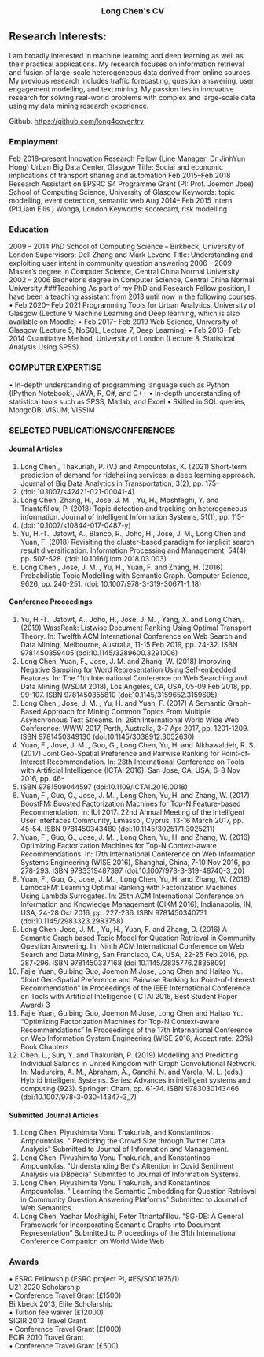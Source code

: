 ###                                                                                 <p style="text-align: center;">Long Chen's CV</p>
## Research Interests:
I am broadly interested in machine learning and deep learning as well as their practical applications. My
research focuses on information retrieval and fusion of large-scale heterogeneous data derived from
online sources. My previous research includes traffic forecasting, question answering, user engagement
modelling, and text mining. My passion lies in innovative research for solving real-world problems with
complex and large-scale data using my data mining research experience.

Github: https://github.com/long4coventry
### Employment
Feb 2018–present Innovation Research Fellow (Line Manager: Dr JinhYun Hong)
Urban Big Data Center, Glasgow
Title: Social and economic implications of transport sharing and automation
Feb 2015–Feb 2018 Research Assistant on EPSRC S4 Programme Grant (PI: Prof. Joemon Jose)
School of Computing Science, University of Glasgow
Keywords: topic modelling, event detection, semantic web
Aug 2014– Feb 2015 Intern (PI:Liam Ellis )
Wonga, London
Keywords: scorecard, risk modelling

### Education
2009 – 2014 PhD School of Computing Science – Birkbeck, University of London
Supervisors: Dell Zhang and Mark Levene
Title: Understanding and exploiting user intent in community question answering
2006 – 2009 Master’s degree in Computer Science, Central China Normal University
2002 – 2006 Bachelor’s degree in Computer Science, Central China Normal University
###Teaching
As part of my PhD and Research Fellow position, I have been a teaching assistant from 2013 until now in the
following courses:
• Feb 2020– Feb 2021 Programming Tools for Urban Analytics, University of Glasgow (Lecture
9 Machine Learning and Deep learning, which is also available on Moodle)
• Feb 2017– Feb 2019 Web Science, University of Glasgow (Lecture 5, NoSQL, Lecture 7, Deep
Learning)
• Feb 2013– Feb 2014 Quantitative Method, University of London (Lecture 8, Statistical Analysis
Using SPSS)

### COMPUTER EXPERTISE
• In-depth understanding of programming language such as Python (IPython Notebook), JAVA,
R, C#, and C++
• In-depth understanding of statistical tools such as SPSS, Matlab, and Excel
• Skilled in SQL queries, MongoDB, VISUM, VISSIM


### SELECTED PUBLICATIONS/CONFERENCES
#### Journal Articles
1. Long Chen., Thakuriah, P. (V.) and Ampountolas, K. (2021) Short-term prediction of demand for ridehailing services: a deep learning approach. Journal of Big Data Analytics in Transportation, 3(2), pp. 175-
195. (doi: 10.1007/s42421-021-00041-4)
2. Long Chen, Zhang, H., Jose, J. M. , Yu, H., Moshfeghi, Y. and Triantafillou, P. (2018) Topic detection
and tracking on heterogeneous information. Journal of Intelligent Information Systems, 51(1), pp. 115-
137. (doi: 10.1007/s10844-017-0487-y)
3. Yu, H.-T., Jatowt, A., Blanco, R., Joho, H., Jose, J. M., Long Chen and Yuan, F. (2018) Revisiting the
cluster-based paradigm for implicit search result diversification. Information Processing and Management,
54(4), pp. 507-528. (doi: 10.1016/j.ipm.2018.03.003)
4. Long Chen., Jose, J. M. , Yu, H., Yuan, F. and Zhang, H. (2016) Probabilistic Topic Modelling with
Semantic Graph. Computer Science, 9626, pp. 240-251. (doi: 10.1007/978-3-319-30671-1_18)

#### Conference Proceedings
1. Yu, H.-T., Jatowt, A., Joho, H., Jose, J. M. , Yang, X. and Long Chen,. (2019) WassRank: Listwise
Document Ranking Using Optimal Transport Theory. In: Twelfth ACM International Conference on Web
Search and Data Mining, Melbourne, Australia, 11-15 Feb 2019, pp. 24-32. ISBN
9781450359405 (doi:10.1145/3289600.3291006)
2. Long Chen, Yuan, F., Jose, J. M. and Zhang, W. (2018) Improving Negative Sampling for Word
Representation Using Self-embedded Features. In: The 11th International Conference on Web Searching
and Data Mining (WSDM 2018), Los Angeles, CA, USA, 05-09 Feb 2018, pp. 99-107. ISBN
9781450355810 (doi:10.1145/3159652.3159695)
3. Long Chen., Jose, J. M. , Yu, H. and Yuan, F. (2017) A Semantic Graph-Based Approach for Mining
Common Topics From Multiple Asynchronous Text Streams. In: 26th International World Wide Web
Conference: WWW 2017, Perth, Australia, 3-7 Apr 2017, pp. 1201-1209. ISBN
9781450349130 (doi:10.1145/3038912.3052630)
4. Yuan, F., Jose, J. M. , Guo, G., Long Chen, Yu, H. and Alkhawaldeh, R. S. (2017) Joint Geo-Spatial
Preference and Pairwise Ranking for Point-of-Interest Recommendation. In: 28th International
Conference on Tools with Artificial Intelligence (ICTAI 2016), San Jose, CA, USA, 6-8 Nov 2016, pp. 46-
53. ISBN 9781509044597 (doi:10.1109/ICTAI.2016.0018)
5. Yuan, F., Guo, G., Jose, J. M. , Long Chen, Yu, H. and Zhang, W. (2017) BoostFM: Boosted Factorization
Machines for Top-N Feature-based Recommendation. In: IUI 2017: 22nd Annual Meeting of the
Intelligent User Interfaces Community, Limassol, Cyprus, 13-16 March 2017, pp. 45-54. ISBN
9781450343480 (doi:10.1145/3025171.3025211)
6. Yuan, F., Guo, G., Jose, J. M. , Long Chen, Yu, H. and Zhang, W. (2016) Optimizing Factorization
Machines for Top-N Context-aware Recommendations. In: 17th International Conference on Web
Information Systems Engineering (WISE 2016), Shanghai, China, 7-10 Nov 2016, pp. 278-293. ISBN
9783319487397 (doi:10.1007/978-3-319-48740-3_20)
7. Yuan, F., Guo, G., Jose, J. M. , Long Chen, Yu, H. and Zhang, W. (2016) LambdaFM: Learning Optimal
Ranking with Factorization Machines Using Lambda Surrogates. In: 25th ACM International Conference
on Information and Knowledge Management (CIKM 2016), Indianapolis, IN, USA, 24-28 Oct 2016, pp.
227-236. ISBN 9781450340731 (doi:10.1145/2983323.2983758)
8. Long Chen, Jose, J. M. , Yu, H., Yuan, F. and Zhang, D. (2016) A Semantic Graph based Topic Model for
Question Retrieval in Community Question Answering. In: Ninth ACM International Conference on Web
Search and Data Mining, San Francisco, CA, USA, 22-25 Feb 2016, pp. 287-296. ISBN
9781450337168 (doi:10.1145/2835776.2835809)
9. Fajie Yuan, Guibing Guo, Joemon M Jose, Long Chen and Haitao Yu. “Joint Geo-Spatial Preference and
Pairwise Ranking for Point-of-Interest Recommendation” In Proceedings of the IEEE International
Conference on Tools with Artificial Intelligence (ICTAI 2016, Best Student Paper Award)
3
10. Fajie Yuan, Guibing Guo, Joemon M Jose, Long Chen and Haitao Yu. “Optimizing Factorization
Machines for Top-N Context-aware Recommendations” In Proceedings of the 17th International
Conference on Web Information System Engineering (WISE 2016, Accept rate: 23%)
Book Chapters
1. Chen, L., Sun, Y. and Thakuriah, P. (2019) Modelling and Predicting Individual Salaries in United
Kingdom with Graph Convolutional Network. In: Madureira, A. M., Abraham, A., Gandhi, N. and Varela,
M. L. (eds.) Hybrid Intelligent Systems. Series: Advances in intelligent systems and computing (923).
Springer: Cham, pp. 61-74. ISBN 9783030143466 (doi:10.1007/978-3-030-14347-3_7)
#### Submitted Journal Articles
1. Long Chen, Piyushimita Vonu Thakuriah, and Konstantinos Ampountolas. " Predicting the Crowd Size
through Twitter Data Analysis" Submitted to Journal of Information and Management.
2. Long Chen, Piyushimita Vonu Thakuriah, and Konstantinos Ampountolas. "Understanding Bert's
Attention in Covid Sentiment Analysis via DBpedia" Submitted to Journal of Information Systems.
3. Long Chen, Piyushimita Vonu Thakuriah, and Konstantinos Ampountolas. " Learning the Semantic
Embedding for Question Retrieval in Community Question Answering Platforms" Submitted to Journal of
Web Semantics.
4. Long Chen, Yashar Moshigihi, Peter Ttriantafillou. “SG-DE: A General Framework for Incorporating
Semantic Graphs into Document Representation” Submitted to Proceedings of the 31th International
Conference Companion on World Wide Web

### Awards
• ESRC Fellowship (ESRC project PI, #ES/S001875/1) <br>
U21 2020 Scholarship <br>
• Conference Travel Grant (£1500) <br>
Birkbeck 2013, Elite Scholarship <br>
• Tuition fee waiver (£12000) <br>
SIGIR 2013 Travel Grant <br>
• Conference Travel Grant (£1000) <br>
ECIR 2010 Travel Grant <br>
• Conference Travel Grant (£500) <br>
